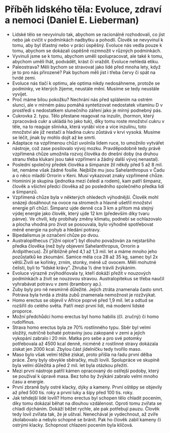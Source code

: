 # Příběh lidského těla: Evoluce, zdraví a nemoci (Daniel E. Lieberman)
* Lidské tělo se nevyvinulo tak, abychom se racionálně rozhodovali, co jíst nebo jak cvičit v podmínkách nadbytku a pohodlí. Člověk se nevyvinul k tomu, aby byl šťastný nebo v práci úspěšný. Evoluce nás vedla pouze k tomu, abychom se dokázali úspěšně rozmnožit v různých podmínkách.
* Vyvinuli jsme se k tomu, abychom uměli spolupracovat, ale také k tomu, abychom uměli lhát, podvádět, krást či vraždit. Evoluce nehledá etiku.
* Paleostrava? Měli bychom se stravovat jako lidé před mnoha lety, když je to pro nás přirozené? Pak bychom měli jíst i třeba červy či spát na tvrdé zemi.
* Evoluce nás tlačí k optimu, ale optima nikdy nedosáhneme, protože se podmínky, ve kterých žijeme, neustále mění. Musíme se tedy neustále vyvíjet.
* Proč máme bílou pokožku? Nechrání nás před splálením na ostrém slunci, ale v mírném pásu pomáhá syntetizovat nedostatek vitamínu D v prostředí s nedostatkem slunečního záření jako je mírný podnebný pás.
* Cukrovka 2. typu. Tělo přestane reagovat na inzulín, (hormon, který zpracovává cukr a ukládá ho jako tuk), díky tomu roste množství cukru v těle, na to reaguje slinivka, která vyrábí více a více inzulínu, toto množství ale již nestačí a hladina cukru zůstává v krvi vysoká. Musíme se léčit, jinak by mohlo dojít až ke smrti.
* Adaptace na vzpřímenou chůzi uvolnila lidem ruce, to umožnilo vytvářet nástroje, což zase posilovalo vývoj mozku. Pravděpodobně tedy právě vzpřímená chůze umožnila rozvoj člověka do dnešní doby (na druhou stranu třeba klukani jsou také vzpřímení a žádný další vývoj nenastal).
* Poslední společný předek člověka a šimpanze žil někdy před 5 až 8 mil. let, nemáme však žádné fosílie. Nejblíže mu jsou Sahelanthropus v Čadu a o něco mladší Orrorin v Keni. Musí vykazovat znaky vzpřímené chůze.
* Hominini je skupina (jednotka mezi čeledí a rodem), kam patří šimpanz, člověk a všichni předci člověka až po posledního společného předka lidí a šimpanzů.
* Vzpřímená chůze byla v některých ohledech výhodnější. Člověk mohl snázeji dosáhnout na ovoce na stromech a hlavně ušetřil množství energie při chůzi. Šimpanz ujde denně cca 3 km a přitom má stejný výdej energie jako člověk, který ujde 12 km (především díky tvaru pánve). Ve chvíli, kdy probíhaly změny klimatu, podnebí se ochlazovalo a plocha vhodná pro život se posouvala, bylo výhodné spotřebovat méně energie na pohyb a hledání potravy. 
* Bipedalismus je označení chůze po dvou.
* Australopithecus (“jižní opice”) byl dlouho považován za nejstaršího předka člověka (než byly objeveni Sahelanthropus, Orrorin a Ardipithecus). Žil přibližně před 4,1 až 1,3 mil. let a máme mnoho jeho pozůstatků ke zkoumání. Samice měla cca 28 až 35 kg, samec byl 2x větší.Živili se kořínky, zrním, stonky, méně už ovocem. Měli mohutné čelisti, byli to “lidské krávy”. Zhruba ½ dne trávili žvýkáním.
* Evoluce výrazně zvýhodňovala ty, kteří dokáží přežít v nouzových podmínkách a živit se nouzovou stravou. Australopitekus se třeba naučil vyhrabávat potravu v zemi (brambory ap.).
* Zuby byly pro ně nesmírně důležité. Jejich ztráta znamenala často smrt. Potrava byla tvrdá a ztráta zubů znamenala nemožnost je rozžvýkat.
* Homo erectus se objevil v Africe poprvé před 1,9 mil. let a odtud se rozšířil do celého světa. Patří mezi první lidi, má moderní lidské proporce.
* Možní předchůdci homo erectus byl homo habilis (čl. zručný) či homo rudolfinus.
* Strava homo erectus byla ze 70% rostlinného typu. Sběr byl velmi složitý, nutričně bohaté potraviny jsou zakopané v zemi a jejich vykopání zabralo i 20 min. Matka pro sebe a pro své potomky potřebovala až 4500 kcal denně, nicméně z rostlinné stravy dokázala získat jen 2000 kcal. Zbylou část jídelníčku tedy tvořilo maso. 
* Maso bylo však velmi těžké získat, proto přišla na řadu první dělba práce. Ženy byly obvykle sběračky, muži lovili. Spolupráce ve skupině byla velmi důležitá a před 2 mil. let byla otázkou přežití.
* Mezi první nástroje patřil kámen opracovaný do ostřejší podoby, který se používal k úpravě masa. Bez toho by žvýkání zabralo velmi mnoho času a energie.
* První zbraně byly ostré klacky, dýky a kameny. První oštěpy se objevily až před 500 tis. roky a první luky a šípy před 100 tis. roky. 
* Jak tehdejší lidé lovili? Homo erectus byl schopen tělo chladit pocením, díky tomu dokázal běhat na dlouhou vzdálenost. Oproti tomu zvířata se chladí dýcháním. Dokáží běžet rychle, ale pak potřebují pauzu. Člověk tedy lovil zvířata tak, že je uštval. Nenechával je vydechnout, až zvíře zkolabovalo a nebylo schopné se bránit. Pak ho člověk zabil kameny či ostrými klacky. Schopnost chlazení pocením byla klíčová.
